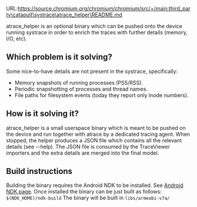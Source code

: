 URL:https://source.chromium.org/chromium/chromium/src/+/main:third_party\catapult\systrace\atrace_helper\README.md
<!-- Copyright 2017 The Chromium Authors. All rights reserved.
     Use of this source code is governed by a BSD-style license that can be
     found in the LICENSE file.
-->
atrace_helper is an optional binary which can be pushed onto the device running
systrace in order to enrich the traces with further details (memory, I/O, etc).

Which problem is it solving?
---------------------------
Some nice-to-have details are not present in the systrace, specifically:
 - Memory snapshots of running processes (PSS/RSS).
 - Periodic snapshotting of processes and thread names.
 - File paths for filesystem events (today they report only inode numbers).

How is it solving it?
---------------------
atrace_helper is a small userspace binary which is meant to be pushed on the
device and run together with atrace by a dedicated tracing agent. When stopped,
the helper produces a JSON file which contains all the relevant details
(see --help). The JSON file is consumed by the TraceViewer importers and the
extra details are merged into the final model.

Build instructions
------------------
Building the binary requires the Android NDK to be installed. See
[Android NDK page](https://developer.android.com/ndk).
Once installed the binary can be just built as follows:
`$(NDK_HOME)/ndk-build`
The binary will be built in `libs/armeabi-v7a/`
